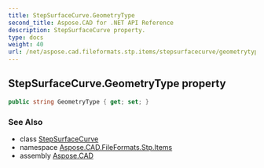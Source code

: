 ```yaml
---
title: StepSurfaceCurve.GeometryType
second_title: Aspose.CAD for .NET API Reference
description: StepSurfaceCurve property. 
type: docs
weight: 40
url: /net/aspose.cad.fileformats.stp.items/stepsurfacecurve/geometrytype/
---
```

## StepSurfaceCurve.GeometryType property

```csharp
public string GeometryType { get; set; }
```

### See Also

* class [StepSurfaceCurve](../)
* namespace [Aspose.CAD.FileFormats.Stp.Items](../../stepsurfacecurve/)
* assembly [Aspose.CAD](../../../)


